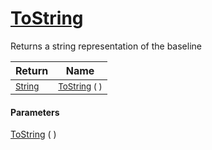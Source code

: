 # [ToString](./Baseline-100663334.md)

Returns a string representation of the baseline

| Return | Name | 
| --- | --- | 
| <sub>[String](https://docs.microsoft.com/en-us/dotnet/api/System.String)</sub>| <sub>[ToString](./Baseline-100663334.md) (  )</sub>| <br>


#### Parameters
[ToString](./Baseline-100663334.md) (  )